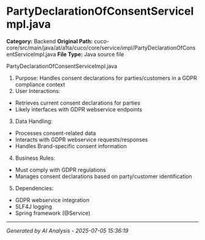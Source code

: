 # PartyDeclarationOfConsentServiceImpl.java

**Category:** Backend
**Original Path:** cuco-core/src/main/java/at/a1ta/cuco/core/service/impl/PartyDeclarationOfConsentServiceImpl.java
**File Type:** Java source file

PartyDeclarationOfConsentServiceImpl.java
1. Purpose: Handles consent declarations for parties/customers in a GDPR compliance context
2. User Interactions:
- Retrieves current consent declarations for parties
- Likely interfaces with GDPR webservice endpoints
3. Data Handling:
- Processes consent-related data
- Interacts with GDPR webservice requests/responses
- Handles Brand-specific consent information
4. Business Rules:
- Must comply with GDPR regulations
- Manages consent declarations based on party/customer identification
5. Dependencies:
- GDPR webservice integration
- SLF4J logging
- Spring framework (@Service)

---
*Generated by AI Analysis - 2025-07-05 15:36:19*
